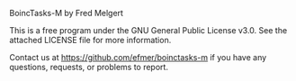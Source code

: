 BoincTasks-M by Fred Melgert

This is a free program under the GNU General Public License v3.0. See the attached LICENSE file for more information.

Contact us at https://github.com/efmer/boinctasks-m if you have any questions, requests, or problems to report.

